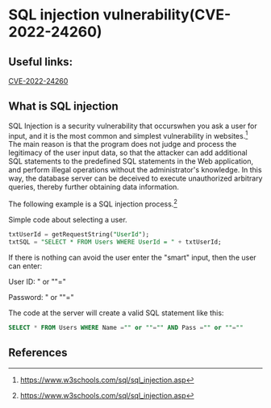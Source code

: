 # SQL injection vulnerability(CVE-2022-24260)
## Useful links:
[CVE-2022-24260](https://www.cvedetails.com/cve/CVE-2022-24260/)

## What is SQL injection
SQL Injection is a security vulnerability that occurswhen you ask a user for input, and it is the most common and simplest vulnerability in websites.[^1] The main reason is that the program does not judge and process the legitimacy of the user input data, so that the attacker can add additional SQL statements to the predefined SQL statements in the Web application, and perform illegal operations without the administrator's knowledge. In this way, the database server can be deceived to execute unauthorized arbitrary queries, thereby further obtaining data information.

The following example is a SQL injection process.[^1]

Simple code about selecting a user.
```SQL
txtUserId = getRequestString("UserId");
txtSQL = "SELECT * FROM Users WHERE UserId = " + txtUserId;
```

If there is nothing can avoid the user enter the "smart" input, then the user can enter: 

User ID: " or ""="

Password: " or ""="

The code at the server will create a valid SQL statement like this:
```SQL
SELECT * FROM Users WHERE Name ="" or ""="" AND Pass ="" or ""=""
```



## References
[^1]: https://www.w3schools.com/sql/sql_injection.asp
